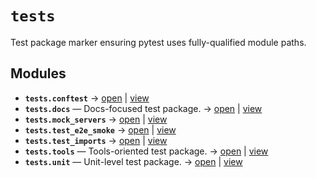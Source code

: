 # `tests`

Test package marker ensuring pytest uses fully-qualified module paths.

<!-- START doctoc generated TOC please keep comment here to allow auto update -->
<!-- END doctoc generated TOC please keep comment here to allow auto update -->

## Modules

- **`tests.conftest`** → [open](vscode://file//workspace/kgfoundry/src/tests/conftest.py:1:1) | [view](https://github.com/your-org/your-repo/blob/46a51f319338d544a6cfb6b7491a80695ba1dfde/src/tests/conftest.py#L1)
- **`tests.docs`** — Docs-focused test package. → [open](vscode://file//workspace/kgfoundry/src/tests/docs/__init__.py:1:1) | [view](https://github.com/your-org/your-repo/blob/46a51f319338d544a6cfb6b7491a80695ba1dfde/src/tests/docs/__init__.py#L1)
- **`tests.mock_servers`** → [open](vscode://file//workspace/kgfoundry/src/tests/mock_servers/__init__.py:1:1) | [view](https://github.com/your-org/your-repo/blob/46a51f319338d544a6cfb6b7491a80695ba1dfde/src/tests/mock_servers/__init__.py#L1)
- **`tests.test_e2e_smoke`** → [open](vscode://file//workspace/kgfoundry/src/tests/test_e2e_smoke.py:1:1) | [view](https://github.com/your-org/your-repo/blob/46a51f319338d544a6cfb6b7491a80695ba1dfde/src/tests/test_e2e_smoke.py#L1)
- **`tests.test_imports`** → [open](vscode://file//workspace/kgfoundry/src/tests/test_imports.py:1:1) | [view](https://github.com/your-org/your-repo/blob/46a51f319338d544a6cfb6b7491a80695ba1dfde/src/tests/test_imports.py#L1)
- **`tests.tools`** — Tools-oriented test package. → [open](vscode://file//workspace/kgfoundry/src/tests/tools/__init__.py:1:1) | [view](https://github.com/your-org/your-repo/blob/46a51f319338d544a6cfb6b7491a80695ba1dfde/src/tests/tools/__init__.py#L1)
- **`tests.unit`** — Unit-level test package. → [open](vscode://file//workspace/kgfoundry/src/tests/unit/__init__.py:1:1) | [view](https://github.com/your-org/your-repo/blob/46a51f319338d544a6cfb6b7491a80695ba1dfde/src/tests/unit/__init__.py#L1)
<!-- agent:readme v1 sha:46a51f319338d544a6cfb6b7491a80695ba1dfde content:61b306fbbd95 -->
